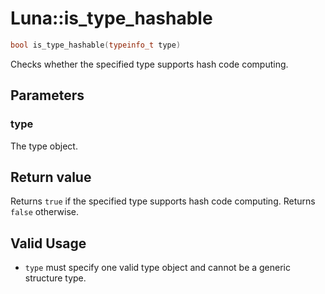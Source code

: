 # Luna::is_type_hashable

```c++
bool is_type_hashable(typeinfo_t type)
```

Checks whether the specified type supports hash code computing. 



## Parameters
### type
The type object. 

## Return value
Returns `true` if the specified type supports hash code computing. Returns `false` otherwise. 

## Valid Usage
* `type` must specify one valid type object and cannot be a generic structure type. 

